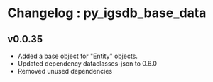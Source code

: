 # Changelog : py_igsdb_base_data 


## v0.0.35
- Added a base object for "Entity" objects.
- Updated dependency dataclasses-json to 0.6.0
- Removed unused dependencies
